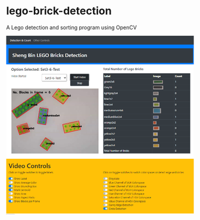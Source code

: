 # lego-brick-detection

A Lego detection and sorting program using OpenCV

![Screenshot of Lego Detector in action.](/lego_detect_ss.png)
